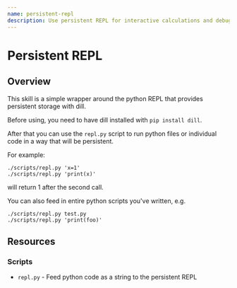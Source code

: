 ```yaml
---
name: persistent-repl
description: Use persistent REPL for interactive calculations and debugging.
---
```


# Persistent REPL

## Overview

This skill is a simple wrapper around the python REPL that provides persistent storage with dill.

Before using, you need to have dill installed with `pip install dill`.

After that you can use the `repl.py` script to run python files or individual code in a way that will be persistent.

For example:

```
./scripts/repl.py 'x=1'
./scripts/repl.py 'print(x)'
```
will return 1 after the second call.

You can also feed in entire python scripts you've written, e.g.

```
./scripts/repl.py test.py
./scripts/repl.py 'print(foo)'
```

## Resources

### Scripts
- `repl.py` - Feed python code as a string to the persistent REPL
